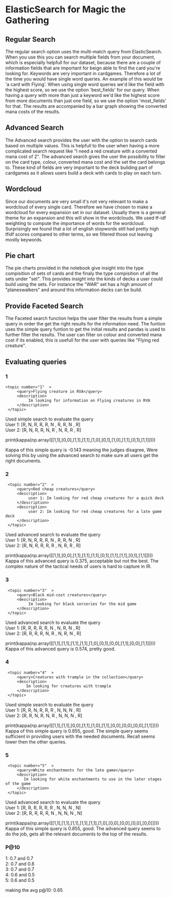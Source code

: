 # ElasticSearch for Magic the Gathering

## Regular Search
The regular search option uses the multi-match query from ElasticSearch. When you use this you can search multiple fields from your document, which is especially helpfull for our dataset, because there are a couple of information fields that are important for beign able to find the card you're looking for. Keywords are very important in cardgames. Therefore a lot of the time you would have single word queries. An example of this would be 'a card with Flying'. When using single word queries we'd like the field with the highest score, so we use the option 'best_fields' for our query. When having a query with more than just a keyword we'd like the highest score from more documents than just one field, so we use the option 'most_fields' for that. The results are accompanied by a bar graph showing the converted mana costs of the results.

## Advanced Search

The Advanced search provides the user with the option to search cards based on multiple values. This is helpfull to the user when having a more complicated search request like "I need a red creature with a converted mana cost of 2". The advanced search gives the user the possibility to filter on the card type, colour, converted mana cost and the set the card belongs to. These kind of fields are very important to the deck building part of cardgames as it allows users build a deck with cards to play on each turn.

## Wordcloud
Since our documents are very small it's not very relevant to make a wordcloud of every single card. Therefore we have chosen to make a wordcloud for every expansion set in our dataset. Usually there is a general theme for an expansion and this will show in the wordclouds. We used tf-idf weighting to compute the importance of words for the wordcloud. Surprisingly we found that a lot of english stopwords still had pretty high tfidf scores compared to other terms, so we filtered those out leaving mostly keywords. 

## Pie chart

The pie charts provided in the notebook give insight into the type compisition of sets of cards and the finaly the type compisition of all the sets under "set". This provides insight into the kinds of decks a user could build using the sets.
For instance the "WAR" set has a high amount of "planeswalkers" and around this information decks can be build.

## Provide Faceted Search 

The Faceted search function helps the user filter the results from a simple query in order the get the right results for the information need. The funtion uses the simple query funtion to get the initial results and pandas is used to further filter the results. The user can filter on colour and converted mana cost if its enabled, this is usefull for the user with queries like "Flying red creature".

## Evaluating queries
### 1
    <topic number="1"  >
         <query>Flying creature in RVA</query>
         <description>
              Im looking for information on Flying creatures in RVA
         </description>
     </topic>

 Used simple search to evaluate the query <br />
 User 1: [R, N, R, R, R, N , R, R, N , R] <br />
 User 2: [R, N, R, R, N, R , N, R, R , R]

print(kappa(np.array([[1,1],[0,0],[1,1],[1,1],[1,0],[0,1],[1,0],[1,1],[0,1],[1,1]]))) <br />

 Kappa of this simple query is -0.143 meaning the judges disagree, Were solving this by using the advanced
 search to make sure all users get the right documents.

### 2
     <topic number="2"  >
         <query>Red cheap creatures</query>
         <description>
              user 1: Im looking for red cheap creatures for a quick deck
         </description>
         <description>
              user 2: Im looking for red cheap creatures for a late game deck
         </description>
     </topic>

 Used advanced search to evaluate the query <br />
 User 1: [R, N, R, R, R, N , R, R, N , R] <br />
 User 2: [R, N, R, R, R, R , N, R, R , R]

 print(kappa(np.array([[1,1],[0,0],[1,1],[1,1],[1,1],[0,1],[1,1],[1,1],[0,1],[1,1]]))) <br />
 Kappa of this advanced query is 0.375, acceptable but not the best. The complex nature of the tactical 
 needs of users is hard to capture in IR.

### 3
     <topic number="3"  >
         <query>Black mid-cost creatures</query>
         <description>
              Im looking for black sorceries for the mid game
         </description>
     </topic>

 Used advanced search to evaluate the query <br />
 User 1: [R, R, R, R, R, N , N, R, N , R] <br />
 User 2: [R, R, R, R, N, R , N, R, N , R]


 print(kappa(np.array([[1,1],[1,1],[1,1],[1,1],[1,0],[0,1],[0,0],[1,1],[0,0],[1,1]]))) <br />
 Kappa of this advanced query is 0.574, pretty good. 

### 4

     <topic number="4"  >
         <query>Creatures with trample in the collection</query>
         <description>
             Im looking for creatures with trample
         </description>
     </topic>

 Used simple search to evaluate the query <br />
 User 1: [R, R, N, R, R, R , N, N, N , R] <br />
 User 2: [R, R, N, R, N, R , N, N, N , R]


print(kappa(np.array([[1,1],[1,1],[0,0],[1,1],[1,0],[1,1],[0,0],[0,0],[0,0],[1,1]]))) <br />
 Kappa of this simple query is 0.855, good. The simple query seems sufficient in providing
 users with the needed documents. Recall seems lower then the other queries.

### 5

     <topic number="5"  >
         <query>White enchantments for the late game</query>
         <description>
            Im looking for white enchantments to use in the later stages of the game
         </description>
     </topic>

 Used advanced search to evaluate the query <br />
 User 1: [R, R, R, R, R, R , N, N, N , N] <br />
 User 2: [R, R, R, R, R, N , N, N, N , N]


print(kappa(np.array([[1,1],[1,1],[1,1],[1,1],[1,1],[1,0],[0,0],[0,0],[0,0],[0,0]]))) <br />
 Kappa of this simple query is 0.855, good. The advanced query seems to do the job,
 gets all the relevant documents to the top of the results.
 
 
### P@10

1: 0.7 and 0.7 <br />
2: 0.7 and 0.8 <br />
3: 0.7 and 0.7 <br />
4: 0.6 and 0.5 <br />
5: 0.6 and 0.5 <br />

making the avg p@10: 0.65
